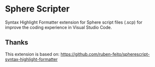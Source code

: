 # Sphere Scripter
Syntax Highlight Formatter extension for Sphere script files (.scp) for improve the coding experience in Visual Studio Code.

## Thanks
This extension is based on: https://github.com/ruben-feito/spherescript-syntax-highlight-formatter
